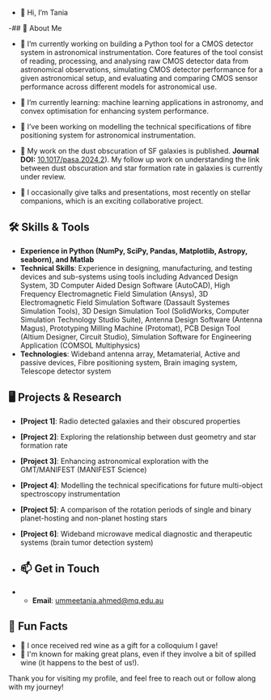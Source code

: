 - 👋 Hi, I’m Tania
  
-## 🚀 About Me
- 🔭 I’m currently working on building a Python tool for a CMOS detector system in astronomical instrumentation. Core features of the tool consist of reading, processing, and analysing raw CMOS detector data from astronomical observations, simulating CMOS detector performance for a given astronomical setup, and evaluating and comparing CMOS sensor performance across different models for astronomical use.
- 🌱 I’m currently learning: machine learning applications in astronomy, and convex optimisation for enhancing system performance.
              
- 🔭 I’ve been working on modelling the technical specifications of fibre positioning system for astronomical instrumentation.
- 🔭 My work on the dust obscuration of SF galaxies is published. **Journal DOI:** [10.1017/pasa.2024.2](https://doi.org/10.1017/pasa.2024.2)). My follow up work on understanding the link between dust obscuration and star formation rate in galaxies is currently under review.
- 🎤 I occasionally give talks and presentations, most recently on stellar companions, which is an exciting collaborative project.


## 🛠️ Skills & Tools
- **Experience in Python (NumPy, SciPy, Pandas, Matplotlib, Astropy, seaborn), and Matlab**
- **Technical Skills**: Experience in designing, manufacturing, and testing devices and sub-systems using tools including Advanced Design System, 3D Computer Aided Design Software (AutoCAD), High Frequency Electromagnetic Field Simulation (Ansys), 3D Electromagnetic Field Simulation Software (Dassault Systemes Simulation Tools), 3D Design Simulation Tool (SolidWorks, Computer Simulation Technology Studio Suite), Antenna Design Software (Antenna Magus), Prototyping Milling Machine (Protomat), PCB Design Tool (Altium Designer, Circuit Studio), Simulation Software for Engineering Application (COMSOL Multiphysics)
- **Technologies**: Wideband antenna array, Metamaterial, Active and passive devices, Fibre positioning system, Brain imaging system, Telescope detector system


## 🖥️ Projects & Research
- **[Project 1]**: Radio detected galaxies and their obscured properties
- **[Project 2]**: Exploring the relationship between dust geometry and star formation rate
- **[Project 3]**: Enhancing astronomical exploration with the GMT/MANIFEST (MANIFEST Science)
- **[Project 4]**: Modelling the technical specifications for future multi-object spectroscopy instrumentation
- **[Project 5]**: A comparison of the rotation periods of single and binary planet-hosting and non-planet hosting stars
- **[Project 6]**: Wideband microwave medical diagnostic and therapeutic systems (brain tumor detection system)


- ## 📫 Get in Touch
- - **Email**: ummeetania.ahmed@mq.edu.au

## 🌟 Fun Facts
- 🥂 I once received red wine as a gift for a colloquium I gave!
- 🎉 I'm known for making great plans, even if they involve a bit of spilled wine (it happens to the best of us!).

Thank you for visiting my profile, and feel free to reach out or follow along with my journey!

<!---
cosmictan/cosmictan is a ✨ special ✨ repository because its `README.md` (this file) appears on your GitHub profile.
You can click the Preview link to take a look at your changes.
--->
